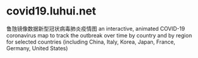 # covid19.luhui.net
鲁虺镜像数据新型冠状病毒肺炎疫情图 an interactive, animated COVID-19 coronavirus map to track the outbreak over time by country and by region for selected countries (including China, Italy, Korea, Japan, France, Germany, United States)
